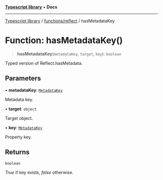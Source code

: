 [**Typescript library**](../../../index.md) • **Docs**

***

[Typescript library](../../../modules.md) / [functions/reflect](../index.md) / hasMetadataKey

# Function: hasMetadataKey()

> **hasMetadataKey**(`metadataKey`, `target`, `key`): `boolean`

Typed version of Reflect.hasMetadata.

## Parameters

• **metadataKey**: [`MetadataKey`](../type-aliases/MetadataKey.md)

Metadata key.

• **target**: `object`

Target object.

• **key**: [`MetadataKey`](../type-aliases/MetadataKey.md)

Property key.

## Returns

`boolean`

_True_ if key exists, _false_ otherwise.
